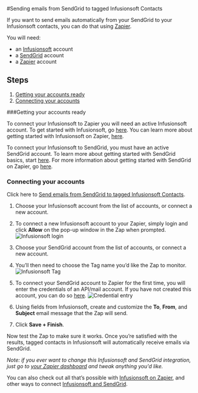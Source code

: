 #Sending emails from SendGrid to tagged Infusionsoft Contacts

If you want to send emails automatically from your SendGrid to your Infusionsoft contacts, you can do that using [Zapier](http://zapier.com).

You will need:

* an [Infusionsoft](http://www.infusionsoft.com) account
* a [SendGrid](http://sendgrid.com/) account
* a [Zapier](http://zapier.com) account

## Steps

1. [Getting your accounts ready](#ready)
2. [Connecting your accounts](#connect)

###<a name=”ready>Getting your accounts ready</a>


To connect your Infusionsoft to Zapier you will need an active Infusionsoft account. To get started with Infusionsoft, go [here](http://help.infusionsoft.com/userguides/get-started). You can learn more about getting started with Infusionsoft on Zapier, [here](https://zapier.com/help/infusionsoft/#how-get-started-infusionsoft).

To connect your Infusionsoft to SendGrid, you must have an active SendGrid account. To learn more about getting started with SendGrid basics, start [here](https://sendgrid.com/docs/index.html). For more information about getting started with SendGrid on Zapier, go [here](https://zapier.com/help/sendgrid/#how-get-started-sendgrid).


### <a name="connect">Connecting your accounts</a>

Click here to [Send emails from SendGrid to tagged Infusionsoft Contacts](https://zapier.com/zapbook/zaps/2232/send-an-email-from-sendgrid-when-you-tag-a-contact-in-infusionsoft/).

1. Choose your Infusionsoft account from the list of accounts, or connect a new account.
2. To connect a new Infusionsoft account to your Zapier, simply login and click **Allow** on the pop-up window in the Zap when prompted.
![Infusionsoft login](http://cl.ly/image/2x3l3d2e0t3o/Image%202015-10-30%20at%2011.30.29%20AM.png)
3. Choose your SendGrid account from the list of accounts, or connect a new account.

4. You’ll then need to choose the Tag name you’d like the Zap to monitor.
![Infusionsoft Tag](http://cl.ly/image/3N1O0g0c3r3K/Image%202015-10-30%20at%2011.33.06%20AM.png)
5. To connect your SendGrid account to Zapier for the first time, you will enter the credentials of an API/mail account. If you have not created this account, you can do so [here](https://sendgrid.com/credentials).
![Credential entry](https://api.monosnap.com/rpc/file/download?id=gAajRq9wMKNTN4HyEKzAMosD71ifb8)
6. Using fields from Infusionsoft, create and customize the **To**, **From**, and **Subject** email message that the Zap will send.
7. Click **Save + Finish**.

Now test the Zap to make sure it works. Once you’re satisfied with the results, tagged contacts in Infusionsoft will automatically receive emails via SendGrid.

*Note: if you ever want to change this Infusionsoft and SendGrid integration, just go to [your Zapier dashboard](https://zapier.com/app/dashboard) and tweak anything you'd like.*

You can also check out all that’s possible with [Infusionsoft on Zapier](https://zapier.com/zapbook/infusionsoft/), and other ways to connect [Infusionsoft and SendGrid](https://zapier.com/zapbook/infusionsoft/sendgrid/).
